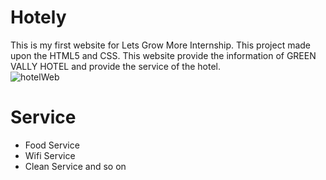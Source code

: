 # Hotely
This is my first website for Lets Grow More Internship. This project made upon the HTML5 and CSS. This website provide the information of GREEN VALLY HOTEL and provide the service of the hotel.
<br>
![hotelWeb](https://user-images.githubusercontent.com/66455423/165458128-8cee41aa-fb0b-43fb-94a2-efcf52e886eb.png)

# Service 
  - Food Service
  - Wifi Service
  - Clean Service and so on
